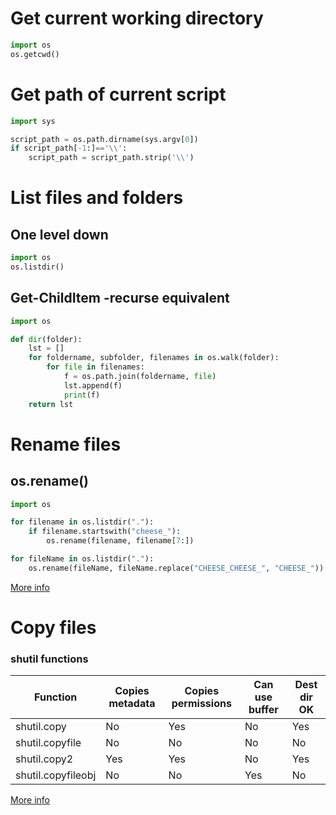 # Get current working directory

```python
import os
os.getcwd()
```
# Get path of current script

```python
import sys

script_path = os.path.dirname(sys.argv[0])
if script_path[-1:]=='\\':
    script_path = script_path.strip('\\')
```

# List files and folders

## One level down

```python
import os
os.listdir()
```

## Get-ChildItem -recurse equivalent

```python
import os

def dir(folder):
    lst = []
    for foldername, subfolder, filenames in os.walk(folder):
        for file in filenames:
            f = os.path.join(foldername, file)
            lst.append(f)
            print(f)
    return lst
```

# Rename files

## os.rename()

```python
import os

for filename in os.listdir("."):
    if filename.startswith("cheese_"):
        os.rename(filename, filename[7:])
```

```python
for fileName in os.listdir("."):
    os.rename(fileName, fileName.replace("CHEESE_CHEESE_", "CHEESE_"))
```

[More info](https://stackoverflow.com/questions/2759067/rename-multiple-files-in-a-directory-in-python)

# Copy files 

### shutil functions

Function | Copies metadata | Copies permissions | Can use buffer | Dest dir OK |
--- | --- | --- | --- | ---
shutil.copy | No | Yes | No | Yes 
shutil.copyfile | No | No | No | No     
shutil.copy2 | Yes | Yes | No | Yes    
shutil.copyfileobj | No | No | Yes | No

[More info](https://stackoverflow.com/questions/123198/how-do-i-copy-a-file-in-python)
